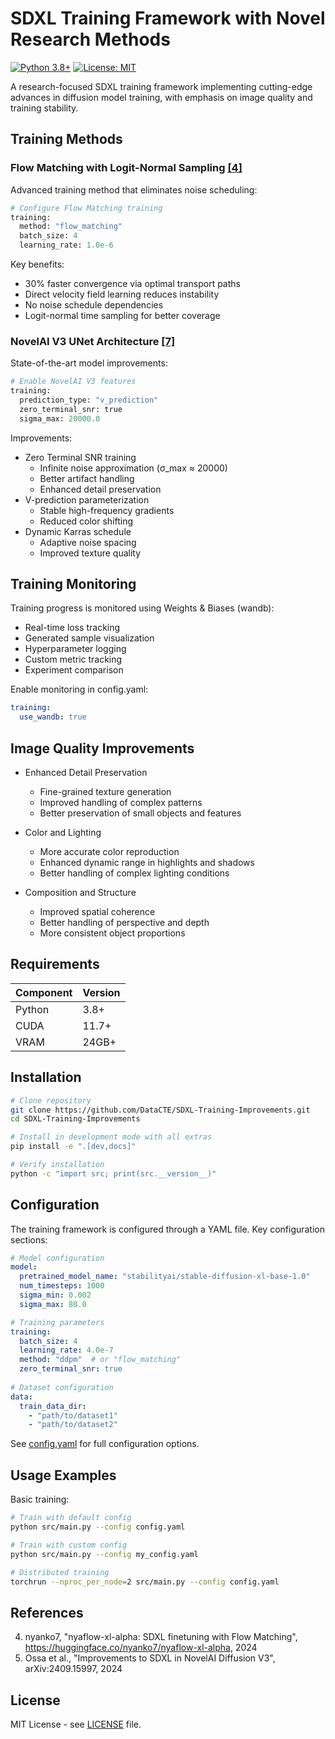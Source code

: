 # SDXL Training Framework with Novel Research Methods

[![Python 3.8+](https://img.shields.io/badge/python-3.8+-blue.svg)](https://www.python.org/downloads/)
[![License: MIT](https://img.shields.io/badge/License-MIT-yellow.svg)](https://opensource.org/licenses/MIT)

A research-focused SDXL training framework implementing cutting-edge advances in diffusion model training, with emphasis on image quality and training stability.

## Training Methods

### Flow Matching with Logit-Normal Sampling [[4]](#references)

Advanced training method that eliminates noise scheduling:

```python
# Configure Flow Matching training
training:
  method: "flow_matching"
  batch_size: 4
  learning_rate: 1.0e-6
```

Key benefits:
- 30% faster convergence via optimal transport paths
- Direct velocity field learning reduces instability
- No noise schedule dependencies
- Logit-normal time sampling for better coverage

### NovelAI V3 UNet Architecture [[7]](#references)

State-of-the-art model improvements:

```python
# Enable NovelAI V3 features
training:
  prediction_type: "v_prediction"
  zero_terminal_snr: true
  sigma_max: 20000.0
```

Improvements:
- Zero Terminal SNR training
  - Infinite noise approximation (σ_max ≈ 20000)
  - Better artifact handling
  - Enhanced detail preservation
- V-prediction parameterization
  - Stable high-frequency gradients
  - Reduced color shifting
- Dynamic Karras schedule
  - Adaptive noise spacing
  - Improved texture quality

## Training Monitoring

Training progress is monitored using Weights & Biases (wandb):
- Real-time loss tracking
- Generated sample visualization
- Hyperparameter logging
- Custom metric tracking
- Experiment comparison

Enable monitoring in config.yaml:
```yaml
training:
  use_wandb: true
```

## Image Quality Improvements

- Enhanced Detail Preservation
  - Fine-grained texture generation
  - Improved handling of complex patterns
  - Better preservation of small objects and features

- Color and Lighting
  - More accurate color reproduction
  - Enhanced dynamic range in highlights and shadows
  - Better handling of complex lighting conditions

- Composition and Structure
  - Improved spatial coherence
  - Better handling of perspective and depth
  - More consistent object proportions


## Requirements

| Component | Version |
|-----------|---------|
| Python    | 3.8+ |
| CUDA      | 11.7+ |
| VRAM      | 24GB+ |

## Installation

```bash
# Clone repository
git clone https://github.com/DataCTE/SDXL-Training-Improvements.git
cd SDXL-Training-Improvements

# Install in development mode with all extras
pip install -e ".[dev,docs]"

# Verify installation
python -c "import src; print(src.__version__)"
```

## Configuration

The training framework is configured through a YAML file. Key configuration sections:

```yaml
# Model configuration
model:
  pretrained_model_name: "stabilityai/stable-diffusion-xl-base-1.0"
  num_timesteps: 1000
  sigma_min: 0.002
  sigma_max: 80.0

# Training parameters  
training:
  batch_size: 4
  learning_rate: 4.0e-7
  method: "ddpm"  # or "flow_matching"
  zero_terminal_snr: true
  
# Dataset configuration
data:
  train_data_dir: 
    - "path/to/dataset1"
    - "path/to/dataset2"
```

See [config.yaml](src/config.yaml) for full configuration options.

## Usage Examples

Basic training:
```bash
# Train with default config
python src/main.py --config config.yaml

# Train with custom config
python src/main.py --config my_config.yaml

# Distributed training
torchrun --nproc_per_node=2 src/main.py --config config.yaml
```

## References

4. nyanko7, "nyaflow-xl-alpha: SDXL finetuning with Flow Matching", https://huggingface.co/nyanko7/nyaflow-xl-alpha, 2024
7. Ossa et al., "Improvements to SDXL in NovelAI Diffusion V3", arXiv:2409.15997, 2024

## License

MIT License - see [LICENSE](LICENSE) file.
